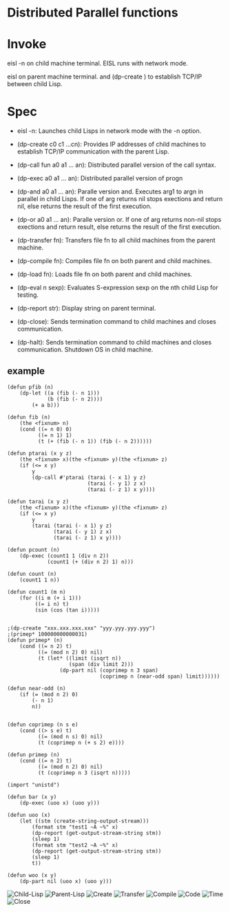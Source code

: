 # Distributed Parallel functions


# Invoke 
eisl -n on child machine terminal.
EISL runs with network mode. 


eisl on parent machine terminal.
and (dp-create ) to establish TCP/IP between child Lisp.

# Spec

- eisl -n: Launches child Lisps in network mode with the -n option.

- (dp-create c0 c1 …cn): Provides IP addresses of child machines to establish TCP/IP communication with the parent Lisp.

- (dp-call fun a0 a1 ... an): Distributed parallel version of the call syntax.

- (dp-exec a0 a1 ... an): Distributed parallel version of progn

- (dp-and a0 a1 ... an): Paralle version and.
Executes arg1 to argn in parallel in child Lisps.
If one of arg returns nil stops exections and return nil,
else  returns the result of the first execution.

- (dp-or a0 a1 ... an): Paralle version or.
If one of arg returns non-nil stops exections and return result,
else  returns the result of the first execution.

- (dp-transfer fn): Transfers file fn to all child machines from the parent machine.

- (dp-compile fn): Compiles file fn on both parent and child machines.

- (dp-load fn): Loads file fn on both parent and child machines.

- (dp-eval n sexp): Evaluates S-expression sexp on the nth child Lisp for testing.

- (dp-report str): Display string on parent terminal.

- (dp-close): Sends termination command to child machines and closes communication.

- (dp-halt): Sends termination command to child machines and closes communication.
  Shutdown OS in child machine.


## example

```
(defun pfib (n)
    (dp-let ((a (fib (- n 1)))
             (b (fib (- n 2))))
        (+ a b)))

(defun fib (n)
    (the <fixnum> n) 
    (cond ((= n 0) 0)
          ((= n 1) 1)
          (t (+ (fib (- n 1)) (fib (- n 2))))))

(defun ptarai (x y z)
    (the <fixnum> x)(the <fixnum> y)(the <fixnum> z)
    (if (<= x y)
        y
        (dp-call #'ptarai (tarai (- x 1) y z)
                          (tarai (- y 1) z x)
                          (tarai (- z 1) x y))))

(defun tarai (x y z)
    (the <fixnum> x)(the <fixnum> y)(the <fixnum> z)
    (if (<= x y)
        y
        (tarai (tarai (- x 1) y z)
               (tarai (- y 1) z x)
               (tarai (- z 1) x y))))

(defun pcount (n)
    (dp-exec (count1 1 (div n 2))
             (count1 (+ (div n 2) 1) n)))

(defun count (n)
    (count1 1 n))

(defun count1 (m n)
    (for ((i m (+ i 1)))
         ((= i n) t)
         (sin (cos (tan i)))))


;(dp-create "xxx.xxx.xxx.xxx" "yyy.yyy.yyy.yyy")
;(primep* 100000000000031)
(defun primep* (n)
    (cond ((= n 2) t)
          ((= (mod n 2) 0) nil)
          (t (let* ((limit (isqrt n))
                    (span (div limit 2)))
                 (dp-part nil (coprimep n 3 span)
                              (coprimep n (near-odd span) limit))))))

(defun near-odd (n)
    (if (= (mod n 2) 0)
        (- n 1)
        n))


(defun coprimep (n s e)
    (cond ((> s e) t)
          ((= (mod n s) 0) nil)
          (t (coprimep n (+ s 2) e))))

(defun primep (n)
    (cond ((= n 2) t)
          ((= (mod n 2) 0) nil)
          (t (coprimep n 3 (isqrt n)))))

(import "unistd")

(defun bar (x y)
    (dp-exec (uoo x) (uoo y)))

(defun uoo (x) 
    (let ((stm (create-string-output-stream)))
        (format stm "test1 ~A ~%" x)
        (dp-report (get-output-stream-string stm))
        (sleep 1)
        (format stm "test2 ~A ~%" x)
        (dp-report (get-output-stream-string stm))
        (sleep 1)
        t))

(defun woo (x y)
    (dp-part nil (uoo x) (uoo y)))

```

![Child-Lisp](para22.png)
![Parent-Lisp](para23.png)
![Create](para24.png)
![Transfer](para25.png)
![Compile](para26.png)
![Code](para27.png)
![Time](para28.png)
![Close](para29.png)
